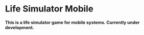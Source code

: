 # Life Simulator Mobile

#### This is a life simulator game for mobile systems. Currently under development.
